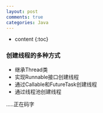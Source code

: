 ```yaml
---
layout: post
comments: true
categories: Java
---
```


* content
{:toc}

### 创建线程的多种方式
* 继承Thread类
* 实现Runnable接口创建线程
* 通过Callable和FutureTask创建线程
* 通过线程池创建线程

.....正在码字
